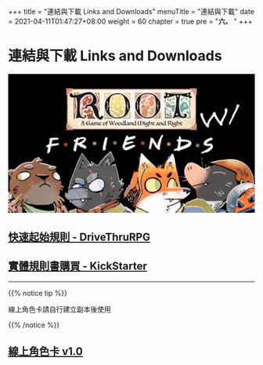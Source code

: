 +++
title = "連結與下載 Links and Downloads"
menuTitle = "連結與下載"
date = 2021-04-11T01:47:27+08:00
weight = 60
chapter = true
pre = "<b>六、 </b>"
+++

# 連結與下載 Links and Downloads
![Friends](/images/friends.jpg)

## [快速起始規則 - DriveThruRPG](https://www.drivethrurpg.com/browse/pub/4353/Magpie-Games/subcategory/8460_33580/Root-The-Tabletop-Roleplaying-Game)
## [實體規則書購買 - KickStarter](https://www.kickstarter.com/projects/magpiegames/root-the-tabletop-roleplaying-game)
---
{{% notice tip %}}
<p align="left">線上角色卡請自行建立副本後使用</p>
{{% /notice %}}

## [線上角色卡 v1.0](https://docs.google.com/spreadsheets/d/1U1Len_UAokjT6aUMfMc9YwCbtYSAezeEfY2aAnEEuVE/edit?usp=sharing)